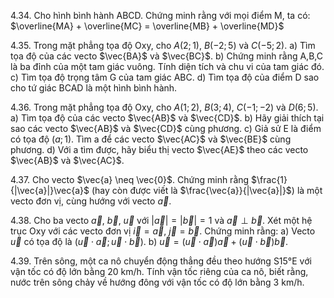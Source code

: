 4.34. Cho hình bình hành ABCD. Chứng minh rằng với mọi điểm M, ta có:
$\overline{MA} + \overline{MC} = \overline{MB} + \overline{MD}$

4.35. Trong mặt phẳng tọa độ Oxy, cho $A(2;1)$, $B(-2;5)$ và $C(-5;2)$.
a) Tìm tọa độ của các vecto $\vec{BA}$ và $\vec{BC}$.
b) Chứng minh rằng A,B,C là ba đỉnh của một tam giác vuông. Tính diện tích và chu vi của tam giác đó.
c) Tìm tọa độ trọng tâm G của tam giác ABC.
d) Tìm tọa độ của điểm D sao cho tứ giác BCAD là một hình bình hành.

4.36. Trong mặt phẳng tọa độ Oxy, cho $A(1;2)$, $B(3;4)$, $C(-1;-2)$ và $D(6;5)$.
a) Tìm tọa độ của các vecto $\vec{AB}$ và $\vec{CD}$.
b) Hãy giải thích tại sao các vecto $\vec{AB}$ và $\vec{CD}$ cùng phương.
c) Giả sử E là điểm có tọa độ $(a;1)$. Tìm a để các vecto $\vec{AC}$ và $\vec{BE}$ cùng phương.
d) Với a tìm được, hãy biểu thị vecto $\vec{AE}$ theo các vecto $\vec{AB}$ và $\vec{AC}$.

4.37. Cho vecto $\vec{a} \neq \vec{0}$. Chứng minh rằng $\frac{1}{|\vec{a}|}\vec{a}$ (hay còn được viết là $\frac{\vec{a}}{|\vec{a}|}$) là một vecto đơn vị, cùng hướng với vecto $\vec{a}$.

4.38. Cho ba vecto $\vec{a}$, $\vec{b}$, $\vec{u}$ với $|\vec{a}| = |\vec{b}| = 1$ và $\vec{a} \perp \vec{b}$. Xét một hệ trục Oxy với các vecto đơn vị $\vec{i} = \vec{a}$, $\vec{j} = \vec{b}$. Chứng minh rằng:
a) Vecto $\vec{u}$ có tọa độ là $(\vec{u} \cdot \vec{a}; \vec{u} \cdot \vec{b})$.
b) $\vec{u} = (\vec{u} \cdot \vec{a})\vec{a} + (\vec{u} \cdot \vec{b})\vec{b}$.

4.39. Trên sông, một ca nô chuyển động thẳng đều theo hướng S15°E với vận tốc có độ lớn bằng 20 km/h. Tính vận tốc riêng của ca nô, biết rằng, nước trên sông chảy về hướng đông với vận tốc có độ lớn bằng 3 km/h.